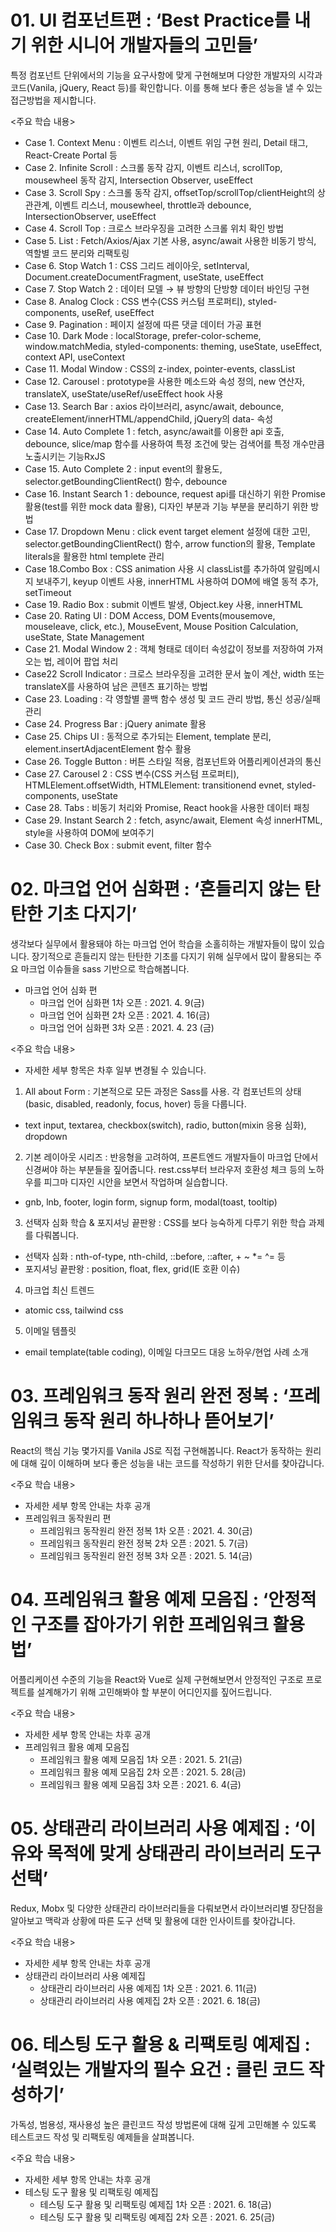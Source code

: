 # 01. UI 컴포넌트편 : ‘Best Practice를 내기 위한 시니어 개발자들의 고민들’
특정 컴포넌트 단위에서의 기능을 요구사항에 맞게 구현해보며 다양한 개발자의 시각과 코드(Vanila, jQuery, React 등)를 확인합니다. 이를 통해 보다 좋은 성능을 낼 수 있는 접근방법을 제시합니다.

<주요 학습 내용>
* Case 1. Context Menu : 이벤트 리스너, 이벤트 위임 구현 원리, Detail 태그, React-Create Portal 등
* Case 2. Infinite Scroll : 스크롤 동작 감지, 이벤트 리스너, scrollTop, mousewheel 동작 감지, Intersection Observer, useEffect
* Case 3. Scroll Spy : 스크롤 동작 감지, offsetTop/scrollTop/clientHeight의 상관관계, 이벤트 리스너, mousewheel, throttle과 debounce, IntersectionObserver, useEffect
* Case 4. Scroll Top : 크로스 브라우징을 고려한 스크롤 위치 확인 방법
* Case 5. List : Fetch/Axios/Ajax 기본 사용, async/await 사용한 비동기 방식, 역할별 코드 분리와 리팩토링
* Case 6. Stop Watch 1 : CSS 그리드 레이아웃, setInterval, Document.createDocumentFragment, useState, useEffect
* Case 7. Stop Watch 2 : 데이터 모델 → 뷰 방향의 단방향 데이터 바인딩 구현
* Case 8. Analog Clock : CSS 변수(CSS 커스텀 프로퍼티), styled-components, useRef, useEffect
* Case 9. Pagination : 페이지 설정에 따른 댓글 데이터 가공 표현
* Case 10. Dark Mode : localStorage, prefer-color-scheme, window.matchMedia, styled-components: theming, useState, useEffect, context API, useContext
* Case 11. Modal Window : CSS의 z-index, pointer-events, classList
* Case 12. Carousel : prototype을 사용한 메소드와 속성 정의, new 연산자, translateX, useState/useRef/useEffect hook 사용
* Case 13. Search Bar : axios 라이브러리, async/await, debounce, createElement/innerHTML/appendChild, jQuery의 data- 속성
* Case 14. Auto Complete 1 : fetch, async/await를 이용한 api 호출, debounce, slice/map 함수를 사용하여 특정 조건에 맞는 검색어를 특정 개수만큼 노출시키는 기능RxJS
* Case 15. Auto Complete 2 : input event의 활용도, selector.getBoundingClientRect() 함수, debounce
* Case 16. Instant Search 1 : debounce, request api를 대신하기 위한 Promise 활용(test를 위한 mock data 활용), 디자인 부분과 기능 부분을 분리하기 위한 방법
* Case 17. Dropdown Menu : click event target element 설정에 대한 고민, selector.getBoundingClientRect() 함수, arrow function의 활용, Template literals을 활용한 html templete 관리
* Case 18.Combo Box : CSS animation 사용 시 classList를 추가하여 알림메시지 보내주기, keyup 이벤트 사용, innerHTML 사용하여 DOM에 배열 동적 추가, setTimeout
* Case 19. Radio Box : submit 이벤트 발생, Object.key 사용, innerHTML
* Case 20. Rating UI : DOM Access, DOM Events(mousemove, mouseleave, click, etc.), MouseEvent, Mouse Position Calculation, useState, State Management
* Case 21. Modal Window 2 : 객체 형태로 데이터 속성값이 정보를 저장하여 가져오는 법, 레이어 팝업 처리
* Case22 Scroll Indicator : 크로스 브라우징을 고려한 문서 높이 계산, width 또는 translateX를 사용하여 남은 콘텐츠 표기하는 방법
* Case 23. Loading : 각 영할별 콜백 함수 생성 및 코드 관리 방법, 통신 성공/실패 관리
* Case 24. Progress Bar : jQuery animate 활용
* Case 25. Chips UI : 동적으로 추가되는 Element, template 분리, element.insertAdjacentElement 함수 활용
* Case 26. Toggle Button : 버튼 스타일 적용, 컴포넌트와 어플리케이션과의 통신
* Case 27. Carousel 2 : CSS 변수(CSS 커스텀 프로퍼티), HTMLElement.offsetWidth, HTMLElement: transitionend evnet, styled-components, useState
* Case 28. Tabs : 비동기 처리와 Promise, React hook을 사용한 데이터 패칭
* Case 29. Instant Search 2 : fetch, async/await, Element 속성 innerHTML, style을 사용하여 DOM에 보여주기
* Case 30. Check Box : submit event, filter 함수
# 02. 마크업 언어 심화편 : ‘흔들리지 않는 탄탄한 기초 다지기’
생각보다 실무에서 활용돼야 하는 마크업 언어 학습을 소홀히하는 개발자들이 많이 있습니다. 장기적으로 흔들리지 않는 탄탄한 기초를 다지기 위해 실무에서 많이 활용되는 주요 마크업 이슈들을 sass 기반으로 학습해봅니다.

* 마크업 언어 심화 편
  - 마크업 언어 심화편 1차 오픈 : 2021. 4. 9(금)
  - 마크업 언어 심화편 2차 오픈 : 2021. 4. 16(금)
  - 마크업 언어 심화편 3차 오픈 : 2021. 4. 23 (금)

<주요 학습 내용> 
* 자세한 세부 항목은 차후 일부 변경될 수 있습니다.

1. All about Form : 기본적으로 모든 과정은 Sass를 사용. 각 컴포넌트의 상태(basic, disabled, readonly, focus, hover) 등을 다룹니다.
- text input, textarea, checkbox(switch), radio, button(mixin 응용 심화), dropdown

2. 기본 레이아웃 시리즈 : 반응형을 고려하여, 프론트엔드 개발자들이 마크업 단에서 신경써야 하는 부분들을 짚어줍니다. rest.css부터 브라우저 호환성 체크 등의 노하우를 피그마 디자인 시안을 보면서 작업하며 실습합니다.
- gnb, lnb, footer, login form, signup form, modal(toast, tooltip)

3. 선택자 심화 학습 & 포지셔닝 끝판왕 : CSS를 보다 능숙하게 다루기 위한 학습 과제를 다뤄봅니다.
- 선택자 심화 : nth-of-type, nth-child, ::before, ::after, + ~ *= ^= 등
- 포지셔닝 끝판왕 : position, float, flex, grid(IE 호환 이슈)

4. 마크업 최신 트렌드
- atomic css, tailwind css

5. 이메일 템플릿
- email template(table coding), 이메일 다크모드 대응 노하우/현업 사례 소개


# 03. 프레임워크 동작 원리 완전 정복 : ‘프레임워크 동작 원리 하나하나 뜯어보기’
React의 핵심 기능 몇가지를 Vanila JS로 직접 구현해봅니다. React가 동작하는 원리에 대해 깊이 이해하며 보다 좋은 성능을 내는 코드를 작성하기 위한 단서를 찾아갑니다.

<주요 학습 내용>
* 자세한 세부 항목 안내는 차후 공개
* 프레임워크 동작원리 편
  - 프레임워크 동작원리 완전 정복 1차 오픈 : 2021. 4. 30(금) 
  - 프레임워크 동작원리 완전 정복 2차 오픈 : 2021. 5. 7(금) 
  - 프레임워크 동작원리 완전 정복 3차 오픈 : 2021. 5. 14(금)

# 04. 프레임워크 활용 예제 모음집 : ‘안정적인 구조를 잡아가기 위한 프레임워크 활용법’
어플리케이션 수준의 기능을 React와 Vue로 실제 구현해보면서 안정적인 구조로 프로젝트를 설계해가기 위해 고민해봐야 할 부분이 어디인지를 짚어드립니다.

<주요 학습 내용>
* 자세한 세부 항목 안내는 차후 공개
* 프레임워크 활용 예제 모음집
  - 프레임워크 활용 예제 모음집 1차 오픈 : 2021. 5. 21(금) 
  - 프레임워크 활용 예제 모음집 2차 오픈 : 2021. 5. 28(금) 
  - 프레임워크 활용 예제 모음집 3차 오픈 : 2021. 6. 4(금)

# 05. 상태관리 라이브러리 사용 예제집 : ‘이유와 목적에 맞게 상태관리 라이브러리 도구 선택’
Redux, Mobx 및 다양한 상태관리 라이브러리들을 다뤄보면서 라이브러리별 장단점을 알아보고 맥락과 상황에 따른 도구 선택 및 활용에 대한 인사이트를 찾아갑니다.

<주요 학습 내용>
* 자세한 세부 항목 안내는 차후 공개
* 상태관리 라이브러리 사용 예제집
  - 상태관리 라이브러리 사용 예제집 1차 오픈 : 2021. 6. 11(금) 
  - 상태관리 라이브러리 사용 예제집 2차 오픈 : 2021. 6. 18(금)

# 06. 테스팅 도구 활용 & 리팩토링 예제집 : ‘실력있는 개발자의 필수 요건 : 클린 코드 작성하기’
가독성, 범용성, 재사용성 높은 클린코드 작성 방법론에 대해 깊게 고민해볼 수 있도록 테스트코드 작성 및 리팩토링 예제들을 살펴봅니다.

<주요 학습 내용>
* 자세한 세부 항목 안내는 차후 공개
* 테스팅 도구 활용 및 리팩토링 예제집
  - 테스팅 도구 활용 및 리팩토링 예제집 1차 오픈 : 2021. 6. 18(금) 
  - 테스팅 도구 활용 및 리팩토링 예제집 2차 오픈 : 2021. 6. 25(금)